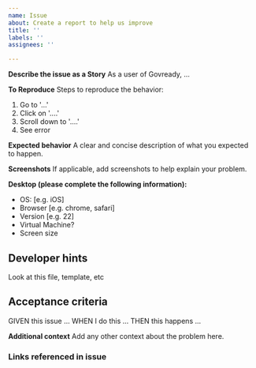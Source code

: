 ```yaml
---
name: Issue
about: Create a report to help us improve
title: ''
labels: ''
assignees: ''

---
```


**Describe the issue as a Story**
As a user of Govready, ...

**To Reproduce**
Steps to reproduce the behavior:
1. Go to '...'
2. Click on '....'
3. Scroll down to '....'
4. See error

**Expected behavior**
A clear and concise description of what you expected to happen.

**Screenshots**
If applicable, add screenshots to help explain your problem.

**Desktop (please complete the following information):**
 - OS: [e.g. iOS]
 - Browser [e.g. chrome, safari]
 - Version [e.g. 22]
 - Virtual Machine?
 - Screen size


## Developer hints

Look at this file, template, etc

## Acceptance criteria 

  GIVEN this issue ...
  WHEN I do this ...
  THEN this happens ...


**Additional context**
Add any other context about the problem here.

### Links referenced in issue
